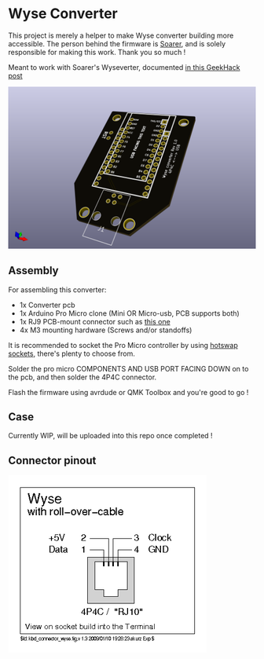 # Wyse Converter

This project is merely a helper to make Wyse converter building more accessible. The person behind the firmware is [Soarer](https://geekhack.org/index.php?action=profile;u=4274), and is solely responsible for making this work. Thank you so much !

Meant to work with Soarer's Wyseverter, documented [in this GeekHack post](https://geekhack.org/index.php?topic=52597.0)

![pcb](./docs/wyse-converter-pcb.png)

## Assembly
For assembling this converter:  
* 1x Converter pcb
* 1x Arduino Pro Micro clone (Mini OR Micro-usb, PCB supports both)
* 1x RJ9 PCB-mount connector such as [this one](https://www.aliexpress.com/item/1974919975.html?spm=a2g0s.9042311.0.0.3ab54c4dBx8Llu)
* 4x M3 mounting hardware (Screws and/or standoffs)

It is recommended to socket the Pro Micro controller by using [hotswap sockets](http://www.40percent.club/2018/03/sockets.html), there's plenty to choose from.

Solder the pro micro COMPONENTS AND USB PORT FACING DOWN on to the pcb, and then solder the 4P4C connector.

Flash the firmware using avrdude or QMK Toolbox and you're good to go !

## Case

Currently WIP, will be uploaded into this repo once completed !

## Connector pinout
![](./docs/connector_wyse.png)


